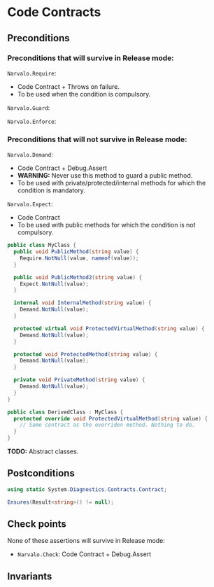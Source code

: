 Code Contracts
==============

Preconditions
-------------

### Preconditions that will survive in Release mode:

`Narvalo.Require`:
- Code Contract + Throws on failure.
- To be used when the condition is compulsory.

`Narvalo.Guard`:

`Narvalo.Enforce`:

### Preconditions that will not survive in Release mode:

`Narvalo.Demand`:
- Code Contract + Debug.Assert
- **WARNING:** Never use this method to guard a public method.
- To be used with private/protected/internal methods for which the condition
  is mandatory.

`Narvalo.Expect`:
- Code Contract
- To be used with public methods for which the condition is not compulsory.


```csharp
public class MyClass {
  public void PublicMethod(string value) {
    Require.NotNull(value, nameof(value));
  }

  public void PublicMethod2(string value) {
    Expect.NotNull(value);
  }

  internal void InternalMethod(string value) {
    Demand.NotNull(value);
  }

  protected virtual void ProtectedVirtualMethod(string value) {
    Demand.NotNull(value);
  }

  protected void ProtectedMethod(string value) {
    Demand.NotNull(value);
  }

  private void PrivateMethod(string value) {
    Demand.NotNull(value);
  }
}
```

```csharp
public class DerivedClass : MyClass {
  protected override void ProtectedVirtualMethod(string value) {
    // Same contract as the overriden method. Nothing to do.
  }
}
```

**TODO:** Abstract classes.

Postconditions
--------------

```csharp
using static System.Diagnostics.Contracts.Contract;

Ensures(Result<string>() != null);
```

Check points
------------

None of these assertions will survive in Release mode:
- `Narvalo.Check`: Code Contract + Debug.Assert

Invariants
----------

